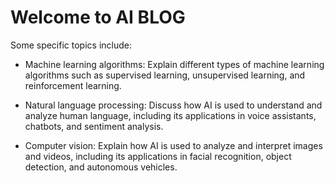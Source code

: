 # Welcome to AI BLOG

Some specific topics include:

- Machine learning algorithms: Explain different types of machine learning algorithms such as supervised learning, unsupervised learning, and reinforcement learning.

- Natural language processing: Discuss how AI is used to understand and analyze human language, including its applications in voice assistants, chatbots, and sentiment analysis.

- Computer vision: Explain how AI is used to analyze and interpret images and videos, including its applications in facial recognition, object detection, and autonomous vehicles.
